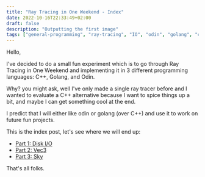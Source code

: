 ```yaml
---
title: "Ray Tracing in One Weekend - Index"
date: 2022-10-16T22:33:49+02:00
draft: false
description: "Outputting the first image"
tags: ["general-programming", "ray-tracing", "IO", "odin", "golang", "c++"]
---
```


Hello,

I've decided to do a small fun experiment which is to go through Ray Tracing in One Weekend and implementing it in 3
different programming languages: C++, Golang, and Odin.

Why? you might ask, well I've only made a single ray tracer before and I wanted to evaluate a C++ alternative because
I want to spice things up a bit, and maybe I can get something cool at the end.

I predict that I will either like odin or golang (over C++) and use it to work on future fun projects.

This is the index post, let's see where we will end up:
- [Part 1: Disk I/O](../rtow-part-1)
- [Part 2: Vec3](../rtow-part-2)
- [Part 3: Sky](../rtow-part-3)

That's all folks.
